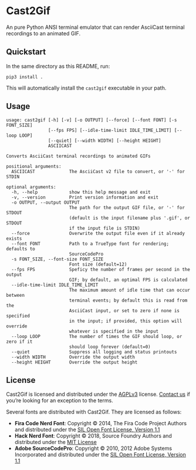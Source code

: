 # Cast2Gif
An pure Python ANSI terminal emulator that can render AsciiCast terminal recordings to an animated GIF. 

## Quickstart

In the same directory as this README, run:
```
pip3 install .
```

This will automatically install the `cast2gif` executable in your path.

## Usage

```
usage: cast2gif [-h] [-v] [-o OUTPUT] [--force] [--font FONT] [-s FONT_SIZE]
                [--fps FPS] [--idle-time-limit IDLE_TIME_LIMIT] [--loop LOOP]
                [--quiet] [--width WIDTH] [--height HEIGHT]
                ASCIICAST

Converts AsciiCast terminal recordings to animated GIFs

positional arguments:
  ASCIICAST             The AsciiCast v2 file to convert, or '-' for STDIN

optional arguments:
  -h, --help            show this help message and exit
  -v, --version         Print version information and exit
  -o OUTPUT, --output OUTPUT
                        The path for the output GIF file, or '-' for STDOUT
                        (default is the input filename plus '.gif', or STDOUT
                        if the input file is STDIN)
  --force               Overwrite the output file even if it already exists
  --font FONT           Path to a TrueType font for rendering; defaults to
                        SourceCodePro
  -s FONT_SIZE, --font-size FONT_SIZE
                        Font size (default=12)
  --fps FPS             Speficy the number of frames per second in the output
                        GIF; by default, an optimal FPS is calculated
  --idle-time-limit IDLE_TIME_LIMIT
                        The maximum amount of idle time that can occur between
                        terminal events; by default this is read from the
                        AsciiCast input, or set to zero if none is specified
                        in the input; if provided, this option will override
                        whatever is specified in the input
  --loop LOOP           The number of times the GIF should loop, or zero if it
                        should loop forever (default=0)
  --quiet               Suppress all logging and status printouts
  --width WIDTH         Override the output width
  --height HEIGHT       Override the output height
```

## License

Cast2Gif is licensed and distributed under the [AGPLv3](LICENSE) license. [Contact us](mailto:opensource@trailofbits.com) if you’re looking for an exception to the terms.

Several fonts are distributed with Cast2Gif. They are licensed as follows:
- **Fira Code Nerd Font**: Copyright © 2014, The Fira Code Project Authors and distributed under the
  [SIL Open Font License, Version 1.1](cast2gif/fonts/FiraCode/LICENSE)
- **Hack Nerd Font**: Copyright © 2018, Source Foundry Authors and distributed under the
  [MIT License](cast2gif/fonts/Hack/LICENSE.md)
- **Adobe SourceCodePro**: Copyright © 2010, 2012 Adobe Systems Incorporated and distributed under the
  [SIL Open Font License, Version 1.1](cast2gif/fonts/SourceCodePro/OFL.txt)
